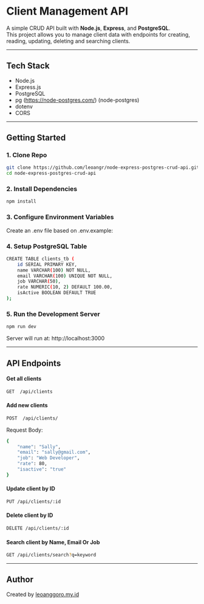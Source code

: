 # Client Management API

A simple CRUD API built with **Node.js**, **Express**, and **PostgreSQL**.  
This project allows you to manage client data with endpoints for creating, reading, updating, deleting and searching clients.

---

## Tech Stack

- Node.js
- Express.js
- PostgreSQL
- pg (https://node-postgres.com/) (node-postgres)
- dotenv
- CORS

---

## Getting Started

### 1. Clone Repo
```bash
git clone https://github.com/leoangr/node-express-postgres-crud-api.git
cd node-express-postgres-crud-api
```

### 2. Install Dependencies

```bash
npm install
```

### 3. Configure Environment Variables

Create an .env file based on .env.example:

### 4. Setup PostgreSQL Table
```bash
CREATE TABLE clients_tb (
	id SERIAL PRIMARY KEY,
	name VARCHAR(100) NOT NULL,
	email VARCHAR(100) UNIQUE NOT NULL,
	job VARCHAR(50),
	rate NUMERIC(10, 2) DEFAULT 100.00,
	isActive BOOLEAN DEFAULT TRUE
);
```
### 5. Run the Development Server
```bash
npm run dev
```
Server will run at: http://localhost:3000

---

## API Endpoints

#### Get all clients

```bash
GET  /api/clients
```
#### Add new clients
```bash
POST  /api/clients/
```
Request Body:
```bash
{
    "name": "Sally",
    "email": "sally@gmail.com",
    "job": "Web Developer",
    "rate": 80,
    "isactive": "true"
}
```
#### Update client by ID

```bash
PUT /api/clients/:id
```
#### Delete client by ID
```bash
DELETE /api/clients/:id
```
#### Search client by Name, Email Or Job
```bash
GET /api/clients/search?q=keyword
```

---

## Author

Created by [leoanggoro.my.id](https://leoanggoro.my.id/)
